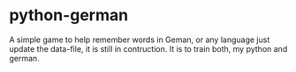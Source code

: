 # python-german
A simple game to help remember words in Geman, or any language just update the data-file, it is still in contruction. It is to train both, my python and german.

